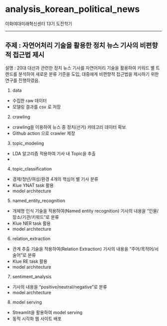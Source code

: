 # analysis_korean_political_news

이화여대미래혁신센터 13기 도전학기

---

## 주제 : 자연어처리 기술을 활용한 정치 뉴스 기사의 비편향적 접근법 제시

설명 : 20대 대선과 관련한 정치 뉴스 기사를 자연어처리 기술을 활용하여 키워드 별 트렌드를 분석하여 새로운 분류 기준을 도입, 대중에게 비편향적 접근법을 제시하기 위한 연구를 진행하였음.

1. data
  - 수집한 raw 데이터
  - 모델링 결과를 csv 로 저장
2. crawling
  - crawling을 이용하여 뉴스 중 정치(선거) 카테고리 데이터 확보
  - Github action 으로 crawler 제장
3. topic_modeling
  - LDA 알고리즘 적용하여 기사 내 Topic을 추출
  - 
4. topic_classification
  - 경제/청년/여성/환경 4개의 핵심어 별 기사 분류
  - Klue YNAT task 활용
  - model architecture

5. named_entity_recognition
  - 개체명 인식 기술을 적용하여(Named entity recognition) 기사의 내용을 “인물/장소/기관/키워드”로 분류
  - Klue NER task 활용
  - model architecture

6. relation_extraction
  - 관계 추출 기술을 적용하여(Relation Extraction) 기사의 내용을 “주어/목적어/서술어”로 분류
  - Klue RE task 활용
  - model architecture

7. sentiment_analysis
  - 기사의 내용을 “positive/neutral/negative”로 분류
  - model architecture

8. model serving
  - Streamlit을 활용하여 model serving
  - 동적 시각화 웹 사이트 배포
